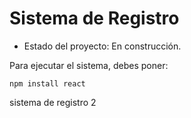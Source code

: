 <h1>Sistema de Registro</h1>

- Estado del proyecto: En construcción. 

Para ejecutar el sistema, debes poner:

```npm install react```

sistema de registro 2 
